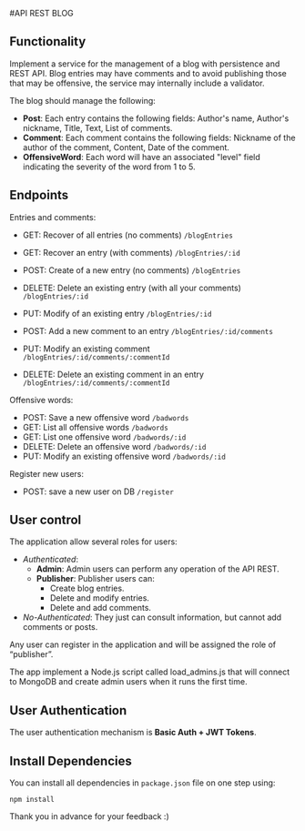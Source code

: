 #API REST BLOG

## Functionality
Implement a service for the management of a blog with persistence and REST API. Blog entries may have comments and to avoid publishing those that may be offensive, the service may internally include a validator.

The blog should manage the following:

- **Post**: Each entry contains the following fields: Author's name, Author's nickname, Title, Text, List of comments.
- **Comment**: Each comment contains the following fields: Nickname of the author of the comment, Content, Date of the comment.
- **OffensiveWord**: Each word will have an associated "level" field indicating the severity of the word from 1 to 5.

## Endpoints

Entries and comments:

- GET: Recover of all entries (no comments) `/blogEntries`
- GET: Recover an entry (with comments) `/blogEntries/:id`
- POST: Create of a new entry (no comments) `/blogEntries`
- DELETE: Delete an existing entry (with all your comments) `/blogEntries/:id`
- PUT: Modify of an existing entry `/blogEntries/:id`

- POST: Add a new comment to an entry `/blogEntries/:id/comments`
- PUT: Modify an existing comment `/blogEntries/:id/comments/:commentId`
- DELETE: Delete an existing comment in an entry `/blogEntries/:id/comments/:commentId`

Offensive words:

- POST: Save a new offensive word `/badwords`
- GET: List all offensive words `/badwords`
- GET: List one offensive word `/badwords/:id`
- DELETE: Delete an offensive word `/badwords/:id`
- PUT: Modify an existing offensive word `/badwords/:id`

Register new users:

- POST: save a new user on DB `/register`

## User control

The application allow several roles for users:

- _Authenticated_:
  - **Admin**: Admin users can perform any operation of the API REST.
  - **Publisher**: Publisher users can:
    - Create blog entries.
    - Delete and modify entries.
    - Delete and add comments.
- _No-Authenticated_: They just can consult information, but cannot add comments or posts.

Any user can register in the application and will be assigned the role of “publisher”.

The app implement a Node.js script called load_admins.js that will connect to MongoDB and create admin users when it runs the first time.

## User Authentication

The user authentication mechanism is **Basic Auth + JWT Tokens**.

## Install Dependencies

You can install all dependencies in `package.json` file on one step using:

`npm install`

Thank you in advance for your feedback :)
